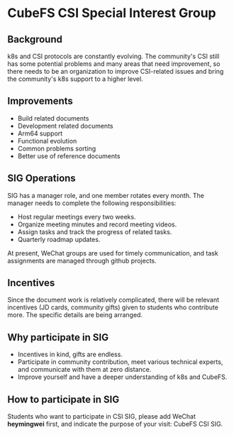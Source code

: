 # CubeFS CSI Special Interest Group

## Background 
k8s and CSI protocols are constantly evolving. The community's CSI still has some potential problems and many areas that need improvement, so there needs to be an organization to improve CSI-related issues and bring the community's k8s support to a higher level. 

## Improvements 
- Build related documents 
- Development related documents 
- Arm64 support 
- Functional evolution 
- Common problems sorting 
- Better use of reference documents 

## SIG Operations 
SIG has a manager role, and one member rotates every month. The manager needs to complete the following responsibilities: 
- Host regular meetings every two weeks. 
- Organize meeting minutes and record meeting videos. 
- Assign tasks and track the progress of related tasks. 
- Quarterly roadmap updates. 

At present, WeChat groups are used for timely communication, and task assignments are managed through github projects. 

## Incentives 
Since the document work is relatively complicated, there will be relevant incentives (JD cards, community gifts) given to students who contribute more. The specific details are being arranged. 

## Why participate in SIG 
- Incentives in kind, gifts are endless. 
- Participate in community contribution, meet various technical experts, and communicate with them at zero distance. 
- Improve yourself and have a deeper understanding of k8s and CubeFS. 

## How to participate in SIG 

Students who want to participate in CSI SIG, please add WeChat **heymingwei** first, and indicate the purpose of your visit: CubeFS CSI SIG.